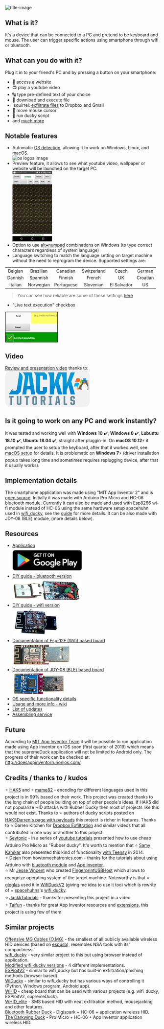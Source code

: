 ![title-image](https://raw.githubusercontent.com/michalmonday/files/master/supremeDuck/resources/repository%20stuff/readme_images/github_banner.png)  

## What is it?  
It's a device that can be connected to a PC and pretend to be keyboard and mouse. The user can trigger specific actions using smartphone through wifi or bluetooth.  


## What can you do with it?  
Plug it in to your friend's PC and by pressing a button on your smartphone:
* :satellite: access a website  
* :tv: play a youtube video  
* :capital_abcd: type pre-defined text of your choice  
* :open_file_folder: download and execute file  
* :squirrel: [exfiltrate files](https://www.youtube.com/watch?v=TBBT1c2zjms) to Dropbox and Gmail  
* :diamond_shape_with_a_dot_inside: move mouse cursor  
* :duck: run ducky script  
* and [much more](https://github.com/hak5darren/USB-Rubber-Ducky/wiki/Payloads)  


## Notable features  
* Automatic [OS detection](https://github.com/keyboardio/FingerprintUSBHost), allowing it to work on Windows, Linux, and macOS.  
![os logos image](https://raw.githubusercontent.com/michalmonday/files/master/supremeDuck/resources/repository%20stuff/readme_images/os_logos.png)  
* Preview feature, it allows to see what youtube video, wallpaper or website will be launched on the target PC.  
![Preview-feature-gif](https://raw.githubusercontent.com/michalmonday/files/master/supremeDuck/resources/repository%20stuff/preview_option_for_youtube_and_websites.gif)  
* Option to use [alt+numpad](https://github.com/michalmonday/supremeDuck/wiki/MultiLang-method) combinations on Windows (to type correct characters regardless of system language)  
* Language switching to match the language setting on target machine without the need to reprogram the device. Supported settings are:  

|||||||
|:-:|:-:|:-:|:-:|:-:|:-:|
| Belgian | Brazilian | Canadian | Switzerland | Czech | German |
| Dannish | Spannish | Finnish | French | UK | Croatian |
| Italian | Norwegian | Portuguese | Slovenian | El Salvador | US |
> You can see how reliable are some of these settings [here](https://github.com/michalmonday/supremeDuck/wiki/Encoding-effectiveness)  
* "Live text execution" checkbox  
<img src="https://raw.githubusercontent.com/michalmonday/files/master/supremeDuck/resources/repository%20stuff/readme_images/live_text.png" height="100">  

## Video  
[Review and presentation video](https://www.youtube.com/watch?v=FsTeedpYeg4&index=7&list=PLnVVAaZSdNGtcMunS1_Wy3smTZLlzIaV2) thanks to:  
[![image](https://raw.githubusercontent.com/michalmonday/files/master/supremeDuck/resources/repository%20stuff/readme_images/JackkTutorials.png)](https://www.youtube.com/watch?v=FsTeedpYeg4&index=7&list=PLnVVAaZSdNGtcMunS1_Wy3smTZLlzIaV2)


## Is it going to work on any PC and work instantly?  
It was tested and working well with **Windows 10** :heavy_check_mark:, **Windows 8** :heavy_check_mark:, **Lubuntu 18.10** :heavy_check_mark:, **Ubuntu 18.04** :heavy_check_mark:, straight after pluggin-in. On **macOS 10.12**:zap: it prompted the user to setup the keyboard, after that it worked well, see [macOS setup](https://github.com/michalmonday/supremeDuck/wiki/macOS-setup) for details. It is problematic on **Windows 7**:zap: (driver installation popup takes long time and sometimes requires replugging device, after that it usually works). 

  
## Implementation details  
The smartphone application was made using "MIT App Inventor 2" and is [open source](https://github.com/michalmonday/supremeDuck/blob/master/source/mobile%20app/supremeDuck.aia). Initially it was made with Arduino Pro Micro and HC-06 bluetooth module. Currently it can also be made and used with Esp8266 wi-fi module instead of HC-06 using the same hardware setup spacehuhn used in [wifi_ducky](https://github.com/spacehuhn/wifi_ducky), see the [guide](https://github.com/michalmonday/supremeDuck/wiki/How-to-make-wifi-based-version-(Esp8266)) for more details. It can be also made with JDY-08 (BLE) module, (more details below).  


## Resources  
- [Application](https://play.google.com/store/apps/details?id=appinventor.ai_michalmonday17.supremeDuck)  
[![google store image](https://raw.githubusercontent.com/michalmonday/files/master/supremeDuck/resources/repository%20stuff/readme_images/google_play.png)](https://play.google.com/store/apps/details?id=appinventor.ai_michalmonday17.supremeDuck)  
- [DIY guide - bluetooth version](https://github.com/michalmonday/supremeDuck/wiki/DIY-Tutorial)  
![bluetooth version image](https://raw.githubusercontent.com/michalmonday/files/master/supremeDuck/resources/repository%20stuff/readme_images/bluetooth_small_img.png)  
- [DIY guide - wifi version](https://github.com/michalmonday/supremeDuck/wiki/How-to-make-wifi-based-version-(Esp8266) )  
![wifi version image](https://raw.githubusercontent.com/michalmonday/files/master/supremeDuck/resources/repository%20stuff/readme_images/wifi_small_img.png)  
- [Documentation of Esp-12F (Wifi) based board](https://github.com/michalmonday/supremeDuck/wiki/Esp-12F-based-board-documentation)  
![wifi pcb version image](https://raw.githubusercontent.com/michalmonday/files/master/supremeDuck/resources/repository%20stuff/readme_images/wifi_pcb_small_img.png)  
- [Documentation of JDY-08 (BLE) based board](https://github.com/michalmonday/supremeDuck/wiki/JDY_08-based-board-documentation)  
![jdy-08 version image](https://raw.githubusercontent.com/michalmonday/files/master/supremeDuck/resources/repository%20stuff/PCBs/BLE/JDY-08/jdy_08_small_image.png)  
- [OS specific functionality details](https://github.com/michalmonday/supremeDuck/wiki/OS-specific-functionality)  
- [Usage and more info - wiki](https://github.com/michalmonday/supremeDuck/wiki)  
- [List of updates](https://github.com/michalmonday/supremeDuck/blob/master/UPDATES.md)  
- [Assembling service](http://prankingdevice.co.uk)  


## Future  
According to [MIT App Inventor Team](http://appinventor.mit.edu/explore/blogs/evan/2018/09/mit.html) it will be possible to run application made using App Inventor on iOS soon (first quarter of 2019) which means that the supremeDuck application will not be limited to Android only. The progress of their work can be checked at: http://doesappinventorrunonios.com/  


## Credits / thanks to / kudos  
:star: [HAK5](https://github.com/hak5darren/USB-Rubber-Ducky/wiki/Downloads#duck-encoder) and :star: [mame82](https://github.com/mame82/duckencoder.py) - encoding for different languages used in this project is in 99% based on their work. This project was created thanks to the long chain of people building on top of other people's ideas. If HAK5 did not popularize HID attacks with Rubber Ducky then most of projects like this would not exist. Thanks to :star: authors of ducky scripts posted on [HAK5Darren's page with payloads](https://github.com/hak5darren/USB-Rubber-Ducky/wiki/Payloads) this project is richer in features. Thanks to :star: Darren Kitchen for [Dropbox Exfiltration](https://www.youtube.com/watch?v=TBBT1c2zjms) and similar videos that all contributed in one way or another to this project.  
:star: [Seytonic](https://maltronics.com/) - in a series of [youtube tutorials](https://www.youtube.com/watch?v=_yJWwKO3_Z0) presented how to use cheap Arduino Pro Micro as "Rubber ducky". It's worth to mention that :star: [Samy Kamkar](https://samy.pl) also presented this kind of functionality [with Teensy](https://www.youtube.com/watch?v=aSLEq7-hlmo) in 2014.  
:star: Dejan from howtomechatronics.com - thanks for the tutorials about using Arduino with [bluetooth module](https://howtomechatronics.com/tutorials/arduino/arduino-and-hc-05-bluetooth-module-tutorial/) and [App inventor](https://howtomechatronics.com/tutorials/arduino/how-to-build-custom-android-app-for-your-arduino-project-using-mit-app-inventor/).  
:star: Mr [Jesse Vincent](https://shop.keyboard.io/pages/about-us) who created [FingerprintUSBHost](https://github.com/keyboardio/FingerprintUSBHost) which allows to recognize operating system of the target machine. Noteworthy is that :star: [gloglas](https://github.com/gloglas) used it in [WifiDuckV2](https://github.com/gloglas/WifiDuckV2) (giving me idea to use it too) which is rewrite of :star: [spacehuhns](https://github.com/spacehuhn)'s [wifi_ducky](https://github.com/spacehuhn/wifi_ducky).  
:star: [JackkTutorials](https://www.youtube.com/user/JackkTutorials/videos) - thanks for presenting this project in a video.  
:star: [Taifun](https://puravidaapps.com/index.php) - thanks for great App Inventor resources and [extensions](https://puravidaapps.com/extensions.php), this project is using few of them.   


## Similar projects  
[Offensive MG Cables (O.MG)](http://mg.lol/blog/omg-cable/) - the smallest of all publicly available wireless HID devices (based on [espusb](https://github.com/cnlohr/espusb)), resembles NSA tools with its' compactness.  
[wifi_ducky](https://github.com/spacehuhn/wifi_ducky) - very similar project to this but using browser instead of application.  
[Modified wifi_ducky versions](https://github.com/spacehuhn/wifi_ducky/pull/94) - 4 different implementations.  
[ESPloitV2](https://github.com/exploitagency/ESPloitV2) - similar to wifi_ducky but has built-in exfiltration/phishing methods (browser based).  
[WiDucky](https://github.com/basic4/WiDucky) - similar to wifi_ducky but has various ways of controlling it (Python, Windows program, Android app).  
[WHID](https://github.com/whid-injector/WHID) - cheap board that can be used with various projects (e.g. wifi_ducky, ESPloitV2, supremeDuck).  
[WHID_elite](https://github.com/whid-injector/whid-elite) - SMS based HID with neat exfiltration method, mousejacking and other features.  
[Bluetooth Rubber Duck](https://hackaday.io/project/27533-bluetooth-rubber-duck) - Digispark + HC-06 + application wireless HID.  
[The Darkwing Duck](https://www.youtube.com/watch?v=oh7TcU3XbuQ) - Pro Micro + HC-06 + App inventor application wireless HID.  
